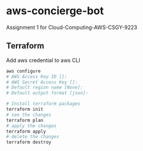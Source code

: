 # aws-concierge-bot
Assignment 1 for Cloud-Computing-AWS-CSGY-9223


## Terraform
Add aws credential to aws CLI
```bash
aws configure
# AWS Access Key ID []:
# AWS Secret Access Key []: 
# Default region name [None]: 
# Default output format [json]: 
```
```bash
# Install terraform packages
terraform init
# see the changes
terraform plan
# apply the changes
terraform apply
# delete the changes
terraform destroy
```

